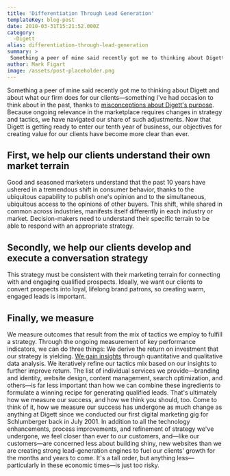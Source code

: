 ```yaml
---
title: 'Differentiation Through Lead Generation'
templateKey: blog-post
date: 2010-03-31T15:21:52.000Z
category: 
  -Digett
alias: differentiation-through-lead-generation
summary: > 
 Something a peer of mine said recently got me to thinking about Digett and about what our firm does for our clients—something I've had occasion to think about in the past, thanks to misconceptions about Digett's purpose. Because ongoing relevance in the marketplace requires changes in strategy and tactics, we have navigated our share of such adjustments. Now that Digett is getting ready to enter our tenth year of business, our objectives for creating value for our clients have become more clear than ever. 
author: Mark Figart
image: /assets/post-placeholder.png
---
```


Something a peer of mine said recently got me to thinking about Digett and about what our firm does for our clients—something I've had occasion to think about in the past, thanks to [misconceptions about Digett's purpose](/2006/10/06/a-case-of-mistaken-identity). Because ongoing relevance in the marketplace requires changes in strategy and tactics, we have navigated our share of such adjustments. Now that Digett is getting ready to enter our tenth year of business, our objectives for creating value for our clients have become more clear than ever.

First, we help our clients understand their own market terrain
--------------------------------------------------------------

Good and seasoned marketers understand that the past 10 years have ushered in a tremendous shift in consumer behavior, thanks to the ubiquitous capability to publish one's opinion and to the simultaneous, ubiquitous access to the opinions of other buyers. This shift, while shared in common across industries, manifests itself differently in each industry or market. Decision-makers need to understand their specific terrain to be able to respond with an appropriate strategy.

Secondly, we help our clients develop and execute a conversation strategy
-------------------------------------------------------------------------

This strategy must be consistent with their marketing terrain for connecting with and engaging qualified prospects. Ideally, we want our clients to convert prospects into loyal, lifelong brand patrons, so creating warm, engaged leads is important.

Finally, we measure
-------------------

We measure outcomes that result from the mix of tactics we employ to fulfill a strategy. Through the ongoing measurement of key performance indicators, we can do three things: We derive the return on investment that our strategy is yielding. [We gain insights](/2010/02/01/metrics-are-good-insight-better) through quantitative and qualitative data analysis. We iteratively refine our tactics mix based on our insights to further improve return. The list of individual services we provide—branding and identity, website design, content management, search optimization, and others—is far less important than how we can combine these ingredients to formulate a winning recipe for generating qualified leads. That's ultimately how we measure our success, and how we think you should, too. Come to think of it, how we measure our success has undergone as much change as anything at Digett since we conducted our first digital marketing gig for Schlumberger back in July 2001. In addition to all the technology enhancements, process improvements, and refinement of strategy we've undergone, we feel closer than ever to our customers, and—like our customers—are concerned less about building shiny, new websites than we are creating strong lead-generation engines to fuel our clients' growth for the months and years to come. It's a tall order, but anything less—particularly in these economic times—is just too risky.